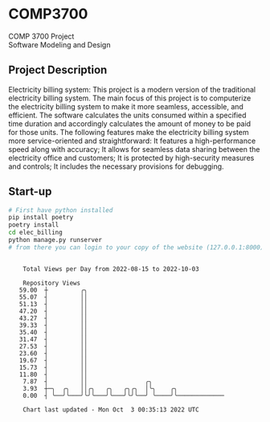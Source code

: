 # COMP3700
COMP 3700 Project  
Software Modeling and Design
## Project Description
Electricity billing system: This project is a modern version of the traditional electricity billing system. The main focus of this project is to computerize the electricity billing system to make it more seamless, accessible, and efficient. The software calculates the units consumed within a specified time duration and accordingly calculates the amount of money to be paid for those units. The following features make the electricity billing system more service-oriented and straightforward: It features a high-performance speed along with accuracy; It allows for seamless data sharing between the electricity office and customers; It is protected by high-security measures and controls; It includes the necessary provisions for debugging.

## Start-up
```bash
# First have python installed
pip install poetry
poetry install
cd elec_billing
python manage.py runserver
# from there you can login to your copy of the website (127.0.0.1:8000), default creds are admin/admin
```

```

    Total Views per Day from 2022-08-15 to 2022-10-03

    Repository Views
   59.00  ┼         ╭╮
   55.07  ┤         ││
   51.13  ┤         ││
   47.20  ┤         ││
   43.27  ┤         ││
   39.33  ┤         ││
   35.40  ┤         ││
   31.47  ┤         ││
   27.53  ┤         ││
   23.60  ┤         ││
   19.67  ┤         ││
   15.73  ┤         ││
   11.80  ┤         ││
    7.87  ┤         ││                ╭╮
    3.93  ┼─╮  ╭╮   ││╭╮   ╭╮   ╭╮╭╮  │╰╮    ╭╮
    0.00  ┤ ╰──╯╰───╯╰╯╰───╯╰───╯╰╯╰──╯ ╰────╯╰─────────────

    Chart last updated - Mon Oct  3 00:35:13 2022 UTC
    
```
